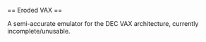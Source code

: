 == Eroded VAX ==

A semi-accurate emulator for the DEC VAX architecture, currently incomplete/unusable.